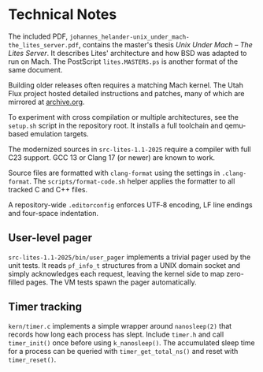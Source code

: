 # Technical Notes

The included PDF, `johannes_helander-unix_under_mach-the_lites_server.pdf`,
contains the master's thesis *Unix Under Mach – The Lites Server*. It describes
Lites' architecture and how BSD was adapted to run on Mach. The PostScript
`lites.MASTERS.ps` is another format of the same document.

Building older releases often requires a matching Mach kernel. The Utah Flux
project hosted detailed instructions and patches, many of which are mirrored at
[archive.org](https://web.archive.org/).

To experiment with cross compilation or multiple architectures, see the
`setup.sh` script in the repository root. It installs a full toolchain and
qemu-based emulation targets.

The modernized sources in `src-lites-1.1-2025` require a compiler with full
C23 support. GCC 13 or Clang 17 (or newer) are known to work.


Source files are formatted with `clang-format` using the settings in `.clang-format`. The `scripts/format-code.sh` helper applies the formatter to all tracked C and C++ files.

A repository-wide `.editorconfig` enforces UTF‑8 encoding, LF line endings and four-space indentation.

## User-level pager

`src-lites-1.1-2025/bin/user_pager` implements a trivial pager used by the unit
tests.  It reads `pf_info_t` structures from a UNIX domain socket and simply
acknowledges each request, leaving the kernel side to map zero-filled pages.
The VM tests spawn the pager automatically.

## Timer tracking

`kern/timer.c` implements a simple wrapper around `nanosleep(2)` that
records how long each process has slept. Include `timer.h` and call
`timer_init()` once before using `k_nanosleep()`. The accumulated
sleep time for a process can be queried with `timer_get_total_ns()` and
reset with `timer_reset()`.
